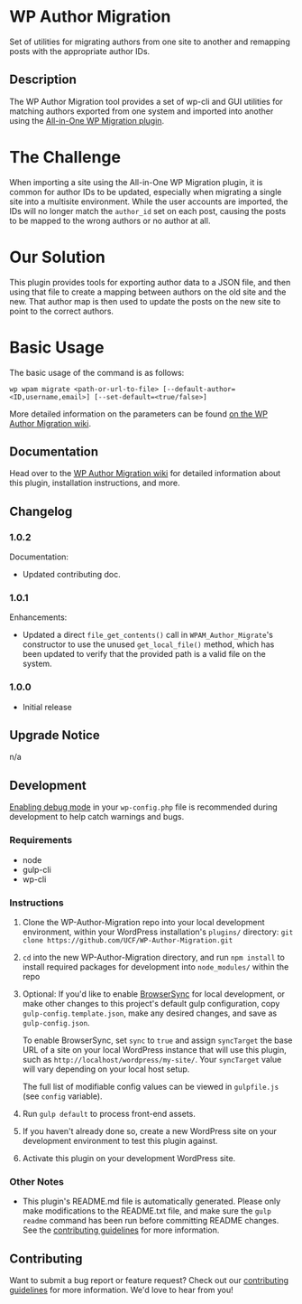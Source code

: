 # WP Author Migration #

Set of utilities for migrating authors from one site to another and remapping posts with the appropriate author IDs.


## Description ##

The WP Author Migration tool provides a set of wp-cli and GUI utilities for matching authors exported from one system and imported into another using the [All-in-One WP Migration plugin](https://wordpress.org/plugins/all-in-one-wp-migration/).

# The Challenge #

When importing a site using the All-in-One WP Migration plugin, it is common for author IDs to be updated, especially when migrating a single site into a multisite environment. While the user accounts are imported, the IDs will no longer match the `author_id` set on each post, causing the posts to be mapped to the wrong authors or no author at all.

# Our Solution #

This plugin provides tools for exporting author data to a JSON file, and then using that file to create a mapping between authors on the old site and the new. That author map is then used to update the posts on the new site to point to the correct authors.

# Basic Usage #

The basic usage of the command is as follows:

```
wp wpam migrate <path-or-url-to-file> [--default-author=<ID,username,email>] [--set-default=<true/false>]
```

More detailed information on the parameters can be found [on the WP Author Migration wiki](https://github.com/UCF/WP-Author-Migration/wiki#running-the-command).

## Documentation ##

Head over to the [WP Author Migration wiki](https://github.com/UCF/WP-Author-Migration/wiki) for detailed information about this plugin, installation instructions, and more.


## Changelog ##

### 1.0.2 ###
Documentation:
* Updated contributing doc.

### 1.0.1 ###
Enhancements:
* Updated a direct `file_get_contents()` call in `WPAM_Author_Migrate`'s constructor to use the unused `get_local_file()` method, which has been updated to verify that the provided path is a valid file on the system.

### 1.0.0 ###
* Initial release


## Upgrade Notice ##

n/a


## Development ##

[Enabling debug mode](https://codex.wordpress.org/Debugging_in_WordPress) in your `wp-config.php` file is recommended during development to help catch warnings and bugs.

### Requirements ###
* node
* gulp-cli
* wp-cli

### Instructions ###
1. Clone the WP-Author-Migration repo into your local development environment, within your WordPress installation's `plugins/` directory: `git clone https://github.com/UCF/WP-Author-Migration.git`
2. `cd` into the new WP-Author-Migration directory, and run `npm install` to install required packages for development into `node_modules/` within the repo
3. Optional: If you'd like to enable [BrowserSync](https://browsersync.io) for local development, or make other changes to this project's default gulp configuration, copy `gulp-config.template.json`, make any desired changes, and save as `gulp-config.json`.

    To enable BrowserSync, set `sync` to `true` and assign `syncTarget` the base URL of a site on your local WordPress instance that will use this plugin, such as `http://localhost/wordpress/my-site/`.  Your `syncTarget` value will vary depending on your local host setup.

    The full list of modifiable config values can be viewed in `gulpfile.js` (see `config` variable).
3. Run `gulp default` to process front-end assets.
4. If you haven't already done so, create a new WordPress site on your development environment to test this plugin against.
5. Activate this plugin on your development WordPress site.

### Other Notes ###
* This plugin's README.md file is automatically generated. Please only make modifications to the README.txt file, and make sure the `gulp readme` command has been run before committing README changes.  See the [contributing guidelines](https://github.com/UCF/WP-Author-Migration/blob/master/CONTRIBUTING.md) for more information.


## Contributing ##

Want to submit a bug report or feature request?  Check out our [contributing guidelines](https://github.com/UCF/WP-Author-Migration/blob/master/CONTRIBUTING.md) for more information.  We'd love to hear from you!
